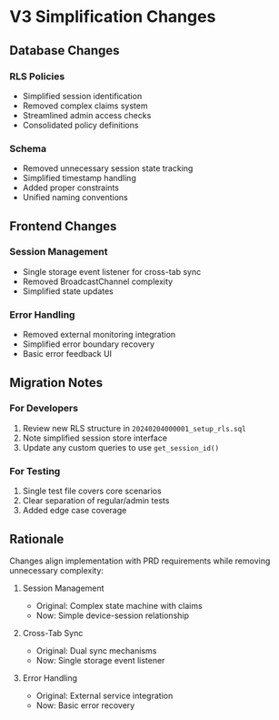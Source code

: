 # V3 Simplification Changes

## Database Changes

### RLS Policies
- Simplified session identification
- Removed complex claims system
- Streamlined admin access checks
- Consolidated policy definitions

### Schema
- Removed unnecessary session state tracking
- Simplified timestamp handling
- Added proper constraints
- Unified naming conventions

## Frontend Changes

### Session Management
- Single storage event listener for cross-tab sync
- Removed BroadcastChannel complexity
- Simplified state updates

### Error Handling
- Removed external monitoring integration
- Simplified error boundary recovery
- Basic error feedback UI

## Migration Notes

### For Developers
1. Review new RLS structure in `20240204000001_setup_rls.sql`
2. Note simplified session store interface
3. Update any custom queries to use `get_session_id()`

### For Testing
1. Single test file covers core scenarios
2. Clear separation of regular/admin tests
3. Added edge case coverage

## Rationale

Changes align implementation with PRD requirements while removing unnecessary complexity:

1. Session Management
   - Original: Complex state machine with claims
   - Now: Simple device-session relationship

2. Cross-Tab Sync
   - Original: Dual sync mechanisms
   - Now: Single storage event listener

3. Error Handling
   - Original: External service integration
   - Now: Basic error recovery
